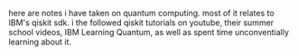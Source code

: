 here are notes i have taken on quantum computing. most of it relates to IBM's qiskit sdk. i the followed qiskit tutorials on youtube, their summer school videos, IBM Learning Quantum, as well as spent time unconventially learning about it.
